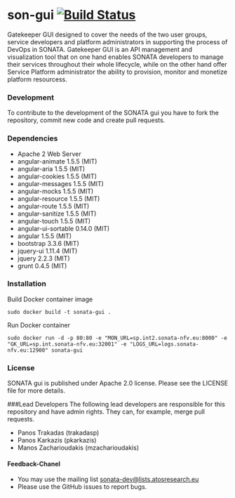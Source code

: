 # son-gui  [![Build Status](http://jenkins.sonata-nfv.eu/buildStatus/icon?job=son-gui)](http://jenkins.sonata-nfv.eu/job/son-gui) 

Gatekeeper GUI designed to cover the needs of the two user groups, service developers and platform administrators in supporting the process of DevOps in SONATA. Gatekeeper GUI is an API management and visualization tool that on one hand enables SONATA developers to manage their services throughout their whole lifecycle, while on the other hand offer Service Platform administrator the ability to provision, monitor and monetize platform resourcess.

### Development
To contribute to the development of the SONATA gui you have to fork the repository, commit new code and create pull requests.

### Dependencies

 * Apache 2 Web Server
 * angular-animate  1.5.5 (MIT)
 * angular-aria 1.5.5 (MIT)
 * angular-cookies 1.5.5 (MIT)
 * angular-messages 1.5.5 (MIT)
 * angular-mocks 1.5.5 (MIT)
 * angular-resource 1.5.5 (MIT)
 * angular-route 1.5.5 (MIT)
 * angular-sanitize 1.5.5 (MIT)
 * angular-touch 1.5.5 (MIT)
 * angular-ui-sortable 0.14.0 (MIT)
 * angular 1.5.5 (MIT)
 * bootstrap 3.3.6 (MIT)
 * jquery-ui 1.11.4 (MIT)
 * jquery 2.2.3 (MIT)
 * grunt 0.4.5 (MIT)


### Installation

Build Docker container image 
```
sudo docker build -t sonata-gui .
```

Run Docker container
```
sudo docker run -d -p 80:80 -e "MON_URL=sp.int2.sonata-nfv.eu:8000" -e "GK_URL=sp.int.sonata-nfv.eu:32001" -e "LOGS_URL=logs.sonata-nfv.eu:12900" sonata-gui
```

### License
SONATA gui is published under Apache 2.0 license. Please see the LICENSE file for more details.

###Lead Developers
The following lead developers are responsible for this repository and have admin rights. They can, for example, merge pull requests.

 * Panos Trakadas  		(trakadasp)
 * Panos Karkazis  		(pkarkazis)
 * Manos Zacharioudakis (mzacharioudakis)


#### Feedback-Chanel
* You may use the mailing list sonata-dev@lists.atosresearch.eu
* Please use the GitHub issues to report bugs.
